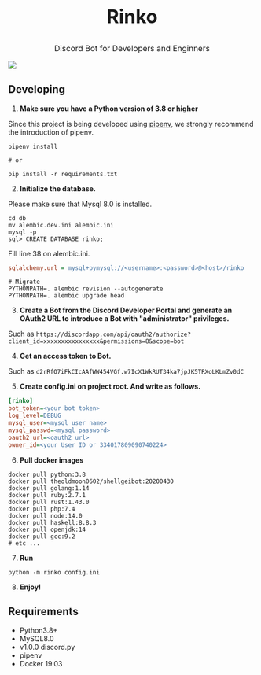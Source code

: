 <h2 style="font-size: 38px;text-align: center;">Rinko</h1>

<p style="font-size: 16px;text-align: center;">Discord Bot for Developers and Enginners</p>

![](https://img.shields.io/badge/Version-0.8.3-green)

## Developing

1. **Make sure you have a Python version of 3.8 or higher**

Since this project is being developed using [pipenv](https://github.com/pypa/pipenv), we strongly recommend the introduction of pipenv.

```shell
pipenv install

# or

pip install -r requirements.txt
```

2. **Initialize the database.**

Please make sure that Mysql 8.0 is installed.

```shell
cd db
mv alembic.dev.ini alembic.ini
mysql -p
sql> CREATE DATABASE rinko;
```

Fill line 38 on alembic.ini.
```ini
sqlalchemy.url = mysql+pymysql://<username>:<password>@<host>/rinko
```

```shell
# Migrate
PYTHONPATH=. alembic revision --autogenerate
PYTHONPATH=. alembic upgrade head
```

3. **Create a Bot from the Discord Developer Portal and generate an OAuth2 URL to introduce a Bot with "administrator" privileges.**

Such as `https://discordapp.com/api/oauth2/authorize?client_id=xxxxxxxxxxxxxxxx&permissions=8&scope=bot`

4. **Get an access token to Bot.**

Such as `d2rRfO7iFkCIcAAfWW454VGf.w7IcX1WkRUT34ka7jpJK5TRXoLKLmZv0dC`

5. **Create config.ini on project root. And write as follows.**

```ini
[rinko]
bot_token=<your bot token>
log_level=DEBUG
mysql_user=<mysql user name>
mysql_passwd=<mysql password>
oauth2_url=<oauth2 url>
owner_id=<your User ID or 334017809090740224>
```

6. **Pull docker images**

```shell
docker pull python:3.8
docker pull theoldmoon0602/shellgeibot:20200430
docker pull golang:1.14
docker pull ruby:2.7.1
docker pull rust:1.43.0
docker pull php:7.4
docker pull node:14.0
docker pull haskell:8.8.3
docker pull openjdk:14
docker pull gcc:9.2
# etc ...
```

7. **Run**

```
python -m rinko config.ini
```

8. **Enjoy!**

## Requirements

- Python3.8+
- MySQL8.0
- v1.0.0 discord.py
- pipenv
- Docker 19.03